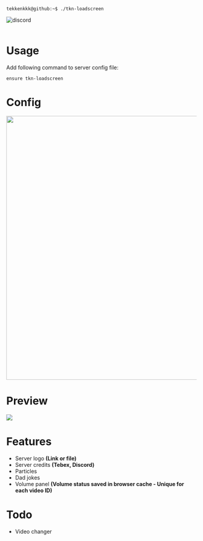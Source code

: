 <br>
<br>

```console
tekkenkkk@github:~$ ./tkn-loadscreen
```
![discord](https://discord.c99.nl/widget/theme-1/680541988625711136.png)
<br>
<br>
<h1>Usage</h1>
Add following command to server config file:

```ensure tkn-loadscreen```

<h1>Config</h1>
<img style="width: 700px" src="https://i.imgur.com/gkHfi50.png">

<h1>Preview</h1>
<img src="https://i.imgur.com/LAWfxSH.png">

<h1>Features</h1>
<ul>
    <li>Server logo <b>(Link or file)</b></li>
    <li>Server credits <b>(Tebex, Discord)</b></li>
    <li>Particles</li>
    <li>Dad jokes</li>
    <li>Volume panel <b>(Volume status saved in browser cache - Unique for each video ID)</b></li>
</ul>

<h1>Todo</h1>
<ul>
    <li>Video changer</li>
</ul>


